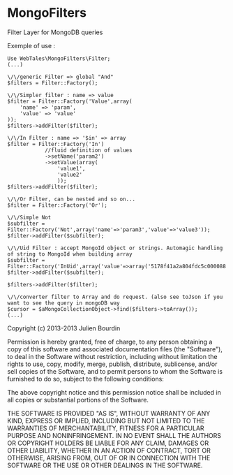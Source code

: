 MongoFilters
============

Filter Layer for MongoDB queries

Exemple of use :

	Use WebTales\MongoFilters\Filter;
	(...)

	\/\/generic Filter => global "And"
    $filters = Filter::Factory(); 
    
    \/\/Simpler filter : name => value
    $filter = Filter::Factory('Value',array(
        'name' => 'param',
        'value' => 'value'
    ));
    $filters->addFilter($filter);
    
    \/\/In Filter : name => '$in' => array
    $filter = Filter::Factory('In') 
                //fluid definition of values
                ->setName('param2') 
                ->setValue(array(
                    'value1',
                    'value2'
                    ));
    $filters->addFilter($filter);
    
    \/\/Or Filter, can be nested and so on...
    $filter = Filter::Factory('Or'); 
    
    \/\/Simple Not
    $subfilter = Filter::Factory('Not',array('name'=>'param3','value'=>'value3')); 
    $filter->addFilter($subfilter);
    
    \/\/Uid Filter : accept MongoId object or strings. Automagic handling of string to MongoId when building array
    $subfilter = Filter::Factory('InUid',array('value'=>array('5178f41a2a804fdc5c000088','5178f41a2a804fdc5c000089')));
    $filter->addFilter($subfilter);
    
    $filters->addFilter($filter);
    
    \/\/converter filter to Array and do request. (also see toJson if you want to see the query in mongoDB way
	$cursor = $aMongoCollectionObject->find($filters->toArray());
	(...)


Copyright (c) 2013-2013 Julien Bourdin

Permission is hereby granted, free of charge, to any person obtaining a copy
of this software and associated documentation files (the "Software"), to deal
in the Software without restriction, including without limitation the rights
to use, copy, modify, merge, publish, distribute, sublicense, and/or sell
copies of the Software, and to permit persons to whom the Software is furnished
to do so, subject to the following conditions:

The above copyright notice and this permission notice shall be included in all
copies or substantial portions of the Software.

THE SOFTWARE IS PROVIDED "AS IS", WITHOUT WARRANTY OF ANY KIND, EXPRESS OR
IMPLIED, INCLUDING BUT NOT LIMITED TO THE WARRANTIES OF MERCHANTABILITY,
FITNESS FOR A PARTICULAR PURPOSE AND NONINFRINGEMENT. IN NO EVENT SHALL THE
AUTHORS OR COPYRIGHT HOLDERS BE LIABLE FOR ANY CLAIM, DAMAGES OR OTHER
LIABILITY, WHETHER IN AN ACTION OF CONTRACT, TORT OR OTHERWISE, ARISING FROM,
OUT OF OR IN CONNECTION WITH THE SOFTWARE OR THE USE OR OTHER DEALINGS IN
THE SOFTWARE.
